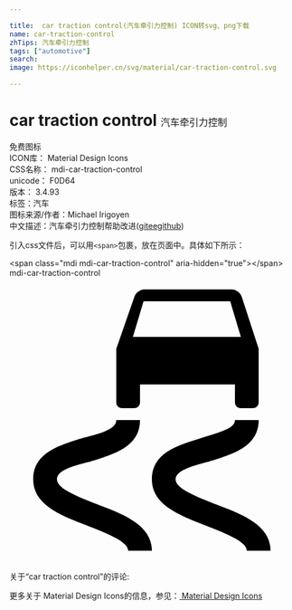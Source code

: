 ```yaml
---

title:  car traction control(汽车牵引力控制) ICON转svg、png下载
name: car-traction-control
zhTips: 汽车牵引力控制
tags: ["automotive"]
search: 
image: https://iconhelper.cn/svg/material/car-traction-control.svg

---
```


# car traction control  <small style="font-size: 60%;font-weight: 100">汽车牵引力控制</small>


<div class="detail-page">
<p>
<span><span class="badge-success badge">免费图标</span> </span>
<br/>
<span>
ICON库：
<span class="badge-secondary badge">Material Design Icons</span> 
</span>
<br/>
<span>
CSS名称：
<span class="badge-secondary badge">mdi-car-traction-control</span> 
</span>
<br/>
<span>
unicode：
<span class="badge-secondary badge">F0D64</span> 
<copy-btn content='F0D64' btn-title=""></copy-btn>
<copy-btn :content='String.fromCodePoint(parseInt("F0D64", 16))' btn-title="复制U"></copy-btn>
</span>
<br/>
<span>
版本：
<span class="badge-secondary badge">3.4.93</span> 
</span><br/><span>标签：<span class="badge-light badge"><router-link to="/tags/automotive.html">汽车</router-link></span></span>
<br/>
<span>图标来源/作者：<span class="badge-light badge">Michael Irigoyen</span></span> 
<br/>
<span class="zh-detail">中文描述：<span class="badge-primary badge">汽车牵引力控制</span><span class="help-link"><span>帮助改进</span>(<a href="https://gitee.com/liuwave/icon-helper/edit/master/json/material/car-traction-control.json" target="_blank" rel="noopener noreferrer">gitee</a><a href="https://github.com/liuwave/icon-helper/edit/master/json/material/car-traction-control.json" target="_blank" rel="noopener noreferrer">github</a></span>)</span><br/>
</p>
</div>
<div class="alert alert-dark">
  <i class="mdi mdi-car-traction-control mdi-48px"></i>
  <i class="mdi mdi-car-traction-control mdi-36px"></i>
  <i class="mdi mdi-car-traction-control mdi-24px"></i>
  <i class="mdi mdi-car-traction-control mdi-18px"></i>
</div>
<div>
  <p>引入css文件后，可以用<code>&lt;span&gt;</code>包裹，放在页面中。具体如下所示：    
  </p>
  <div class="alert alert-primary" style="font-size: 14px">
    &lt;span class="mdi mdi-car-traction-control" aria-hidden="true"&gt;&lt;/span&gt;
    <copy-btn content='<span class="mdi mdi-car-traction-control" aria-hidden="true"></span>'></copy-btn>
  </div>
  <div class="alert alert-secondary">
    <i class="mdi mdi-car-traction-control"
    style="font-size: 24px"
    aria-hidden="true"></i> mdi-car-traction-control
    <copy-btn content="mdi-car-traction-control" btn-title="复制图标名称"></copy-btn>
  </div>
</div>
<div id="svg" class="svg-wrap">
<svg xmlns="http://www.w3.org/2000/svg" viewBox="0 0 24 24"><path d="M9.5,11H10.5C10.8,11 11,10.8 11,10.5V9H19V10.5C19,10.8 19.2,11 19.5,11H20.5C20.8,11 21,10.8 21,10.5V9L21,8.5V6L19.6,1.7C19.5,1.3 19.1,1 18.7,1H11.4C11,1 10.6,1.3 10.5,1.7L9,6V8.5L9,9V10.5C9,10.8 9.2,11 9.5,11M11.3,2H18.6L19.5,5H10.4L11.3,2M12,23H10C10,22.2 8.1,21.5 6.6,20.9C4.5,20.1 2,19.2 2,17C2,14.7 4.3,14.1 6.2,13.5C7.9,13.1 9,12.7 9,12H11C11,14.3 8.7,14.9 6.8,15.5C5.1,15.9 4,16.3 4,17C4,17.8 5.9,18.5 7.4,19.1C9.5,19.9 12,20.8 12,23M22,23H20C20,22.2 18.1,21.5 16.6,20.9C14.5,20.1 12,19.2 12,17C12,14.7 14.3,14.1 16.2,13.5C17.8,13 19,12.7 19,12H21C21,14.3 18.7,14.9 16.8,15.5C15.2,15.9 14,16.3 14,17C14,17.8 15.9,18.5 17.4,19.1C19.5,19.9 22,20.8 22,23Z" /></svg>
</div>
<detail full-name='mdi-car-traction-control'></detail>
<div>
<p>关于“car traction control”的评论:</p>
</div>
<Vssue title="关于“car traction control”的评论" ></Vssue>    
<div><p>更多关于 Material Design Icons的信息，参见：<a target="_blank" href="https://iconhelper.cn/material.html"> Material Design Icons</a>
</p></div>
